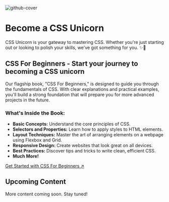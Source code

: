 ![github-cover](https://github.com/CSS-Unicorn/.github/assets/71933266/706f765d-a45b-4eaa-b846-de60c09ba31b)

# Become a CSS Unicorn

CSS Unicorn is your gateway to mastering CSS. Whether you're just starting out or looking to polish your skills, we've got something for you. ✨🦄

## CSS For Beginners - Start your journey to becoming a CSS unicorn

Our flagship book, "CSS For Beginners," is designed to guide you through the fundamentals of CSS. With clear explanations and practical examples, you'll build a strong foundation that will prepare you for more advanced projects in the future.

### What's Inside the Book:
- **Basic Concepts:** Understand the core principles of CSS.
- **Selectors and Properties:** Learn how to apply styles to HTML elements.
- **Layout Techniques:** Master the art of arranging elements on a webpage using Flexbox and Grid.
- **Responsive Design:** Create websites that look great on all devices.
- **Best Practices:** Discover tips and tricks to write clean, efficient CSS.
- **Much More!**

[Get Started with CSS For Beginners ↗](#) 

## Upcoming Content

More content coming soon. Stay tuned!
